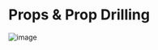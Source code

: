 # Props & Prop Drilling

![image](https://user-images.githubusercontent.com/7078855/168247391-a7af5023-1fdc-4155-9cd0-e05f9c4d7d1f.png)




